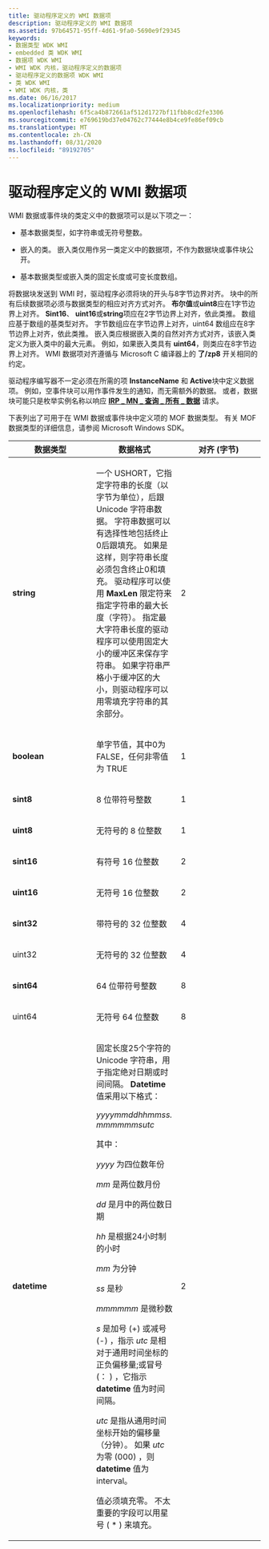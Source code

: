 ```yaml
---
title: 驱动程序定义的 WMI 数据项
description: 驱动程序定义的 WMI 数据项
ms.assetid: 97b64571-95ff-4d61-9fa0-5690e9f29345
keywords:
- 数据类型 WDK WMI
- embedded 类 WDK WMI
- 数据项 WDK WMI
- WMI WDK 内核，驱动程序定义的数据项
- 驱动程序定义的数据项 WDK WMI
- 类 WDK WMI
- WMI WDK 内核，类
ms.date: 06/16/2017
ms.localizationpriority: medium
ms.openlocfilehash: 6f5ca4b872661af512d1727bf11fbb8cd2fe3306
ms.sourcegitcommit: e769619bd37e04762c77444e8b4ce9fe86ef09cb
ms.translationtype: MT
ms.contentlocale: zh-CN
ms.lasthandoff: 08/31/2020
ms.locfileid: "89192705"
---
```

# <a name="driver-defined-wmi-data-items"></a>驱动程序定义的 WMI 数据项





WMI 数据或事件块的类定义中的数据项可以是以下项之一：

-   基本数据类型，如字符串或无符号整数。

-   嵌入的类。 嵌入类仅用作另一类定义中的数据项，不作为数据块或事件块公开。

-   基本数据类型或嵌入类的固定长度或可变长度数组。

将数据块发送到 WMI 时，驱动程序必须将块的开头与8字节边界对齐。 块中的所有后续数据项必须与数据类型的相应对齐方式对齐。 **布尔值**或**uint8**应在1字节边界上对齐。 **Sint16**、 **uint16**或**string**项应在2字节边界上对齐，依此类推。 数组应基于数组的基类型对齐。 字节数组应在字节边界上对齐，uint64 数组应在8字节边界上对齐，依此类推。 嵌入类应根据嵌入类的自然对齐方式对齐，该嵌入类定义为嵌入类中的最大元素。 例如，如果嵌入类具有 **uint64**，则类应在8字节边界上对齐。 WMI 数据项对齐遵循与 Microsoft C 编译器上的 **了/zp8** 开关相同的约定。

驱动程序编写器不一定必须在所需的项 **InstanceName** 和 **Active**块中定义数据项。 例如，空事件块可以用作事件发生的通知，而无需额外的数据。 或者，数据块可能只是枚举实例名称以响应 [**IRP \_ MN \_ 查询 \_ 所有 \_ 数据**](./irp-mn-query-all-data.md) 请求。

下表列出了可用于在 WMI 数据或事件块中定义项的 MOF 数据类型。 有关 MOF 数据类型的详细信息，请参阅 Microsoft Windows SDK。

<table>
<colgroup>
<col width="33%" />
<col width="33%" />
<col width="33%" />
</colgroup>
<thead>
<tr class="header">
<th>数据类型</th>
<th>数据格式</th>
<th>对齐 (字节) </th>
</tr>
</thead>
<tbody>
<tr class="odd">
<td><p><strong>string</strong></p></td>
<td><p>一个 USHORT，它指定字符串的长度（以字节为单位），后跟 Unicode 字符串数据。 字符串数据可以有选择性地包括终止0后跟填充。 如果是这样，则字符串长度必须包含终止0和填充。 驱动程序可以使用 <strong>MaxLen</strong> 限定符来指定字符串的最大长度（字符）。 指定最大字符串长度的驱动程序可以使用固定大小的缓冲区来保存字符串。 如果字符串严格小于缓冲区的大小，则驱动程序可以用零填充字符串的其余部分。</p></td>
<td><p>2</p></td>
</tr>
<tr class="even">
<td><p><strong>boolean</strong></p></td>
<td><p>单字节值，其中0为 FALSE，任何非零值为 TRUE</p></td>
<td><p>1</p></td>
</tr>
<tr class="odd">
<td><p><strong>sint8</strong></p></td>
<td><p>8 位带符号整数</p></td>
<td><p>1</p></td>
</tr>
<tr class="even">
<td><p><strong>uint8</strong></p></td>
<td><p>无符号的 8 位整数</p></td>
<td><p>1</p></td>
</tr>
<tr class="odd">
<td><p><strong>sint16</strong></p></td>
<td><p>有符号 16 位整数</p></td>
<td><p>2</p></td>
</tr>
<tr class="even">
<td><p><strong>uint16</strong></p></td>
<td><p>无符号 16 位整数</p></td>
<td><p>2</p></td>
</tr>
<tr class="odd">
<td><p><strong>sint32</strong></p></td>
<td><p>带符号的 32 位整数</p></td>
<td><p>4</p></td>
</tr>
<tr class="even">
<td><p>uint32</p></td>
<td><p>无符号的 32 位整数</p></td>
<td><p>4</p></td>
</tr>
<tr class="odd">
<td><p><strong>sint64</strong></p></td>
<td><p>64 位带符号整数</p></td>
<td><p>8</p></td>
</tr>
<tr class="even">
<td><p>uint64</p></td>
<td><p>无符号 64 位整数</p></td>
<td><p>8</p></td>
</tr>
<tr class="odd">
<td><p><strong>datetime</strong></p></td>
<td><p>固定长度25个字符的 Unicode 字符串，用于指定绝对日期或时间间隔。 <strong>Datetime</strong>值采用以下格式：</p>
<p><em>yyyymmddhhmmss. mmmmmmsutc</em></p>
<p>其中：</p>
<p><em>yyyy</em> 为四位数年份</p>
<p><em>mm</em> 是两位数月份</p>
<p><em>dd</em> 是月中的两位数日期</p>
<p><em>hh</em> 是根据24小时制的小时</p>
<p><em>mm</em> 为分钟</p>
<p><em>ss</em> 是秒</p>
<p><em>mmmmmm</em> 是微秒数</p>
<p><em>s</em> 是加号 (+) 或减号 (-) ，指示 <em>utc</em> 是相对于通用时间坐标的正负偏移量;或冒号 (： ) ，它指示 <strong>datetime</strong> 值为时间间隔。</p>
<p><em>utc</em> 是指从通用时间坐标开始的偏移量（分钟）。 如果 <em>utc</em> 为零 (000) ，则 <strong>datetime</strong> 值为 interval。</p>
<p>值必须填充零。 不太重要的字段可以用星号 ( * ) 来填充。</p></td>
<td><p>2</p></td>
</tr>
</tbody>
</table>

 

 

